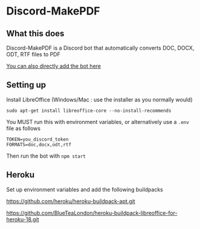 # Discord-MakePDF

## What this does

Discord-MakePDF is a Discord bot that automatically converts DOC, DOCX, ODT, RTF files to PDF

[You can also directly add the bot here](https://discordapp.com/oauth2/authorize?client_id=689807933415882762&scope=bot&permissions=52224)

## Setting up
Install LibreOffice (Windows/Mac : use the installer as you normally would)
```
sudo apt-get install libreoffice-core --no-install-recommends
```
You MUST run this with environment variables, or alternatively use a `.env` file as follows
```
TOKEN=you_discord_token
FORMATS=doc,docx,odt,rtf
```
Then run the bot with `npm start`

## Heroku
Set up environment variables and add the following buildpacks

https://github.com/heroku/heroku-buildpack-apt.git

https://github.com/BlueTeaLondon/heroku-buildpack-libreoffice-for-heroku-18.git
